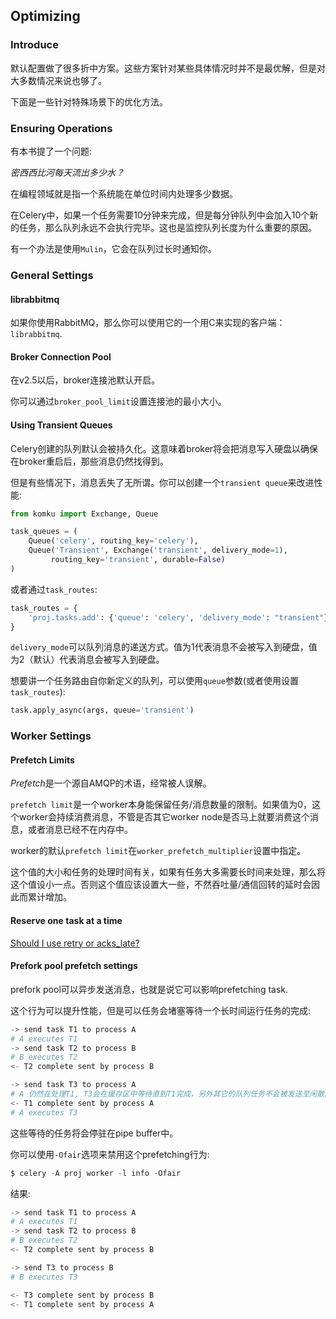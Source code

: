 ## Optimizing

### Introduce

默认配置做了很多折中方案。这些方案针对某些具体情况时并不是最优解，但是对大多数情况来说也够了。

下面是一些针对特殊场景下的优化方法。

### Ensuring Operations

有本书提了一个问题:

*密西西比河每天流出多少水？*

在编程领域就是指一个系统能在单位时间内处理多少数据。

在Celery中，如果一个任务需要10分钟来完成，但是每分钟队列中会加入10个新的任务，那么队列永远不会执行完毕。这也是监控队列长度为什么重要的原因。

有一个办法是使用`Mulin`，它会在队列过长时通知你。

### General Settings

#### librabbitmq

如果你使用RabbitMQ，那么你可以使用它的一个用C来实现的客户端：`librabbitmq`.

#### Broker Connection Pool

在v2.5以后，broker连接池默认开启。

你可以通过`broker_pool_limit`设置连接池的最小大小。

#### Using Transient Queues

Celery创建的队列默认会被持久化。这意味着broker将会把消息写入硬盘以确保在broker重启后，那些消息仍然找得到。

但是有些情况下，消息丢失了无所谓。你可以创建一个`transient queue`来改进性能:

```python
from komku import Exchange, Queue

task_queues = (
    Queue('celery', routing_key='celery'),
    Queue('Transient', Exchange('transient', delivery_mode=1),
         routing_key='transient', durable=False)
)
```

或者通过`task_routes`:

```python
task_routes = {
    'proj.tasks.add': {'queue': 'celery', 'delivery_mode': "transient"}
}
```

`delivery_mode`可以队列消息的递送方式。值为1代表消息不会被写入到硬盘，值为2（默认）代表消息会被写入到硬盘。

想要讲一个任务路由自你新定义的队列，可以使用`queue`参数(或者使用设置`task_routes`):

```python
task.apply_async(args, queue='transient')
```

### Worker Settings

#### Prefetch Limits

*Prefetch*是一个源自AMQP的术语，经常被人误解。

`prefetch limit`是一个worker本身能保留任务/消息数量的限制。如果值为0，这个worker会持续消费消息，不管是否其它worker node是否马上就要消费这个消息，或者消息已经不在内存中。

worker的默认`prefetch limit`在`worker_prefetch_multiplier`设置中指定。

这个值的大小和任务的处理时间有关，如果有任务大多需要长时间来处理，那么将这个值设小一点。否则这个值应该设置大一些，不然吞吐量/通信回转的延时会因此而累计增加。

#### Reserve one task at a time

[Should I use retry or acks_late?](http://docs.celeryproject.org/en/latest/faq.html#faq-acks-late-vs-retry)

#### Prefork pool prefetch settings

prefork pool可以异步发送消息，也就是说它可以影响prefetching task.

这个行为可以提升性能，但是可以任务会堵塞等待一个长时间运行任务的完成:

```python
-> send task T1 to process A
# A executes T1
-> send task T2 to process B
# B executes T2
<- T2 complete sent by process B

-> send task T3 to process A
# A 仍然在处理T1, T3会在缓存区中等待直到T1完成，另外其它的队列任务不会被发送至闲散的process
<- T1 complete sent by process A
# A executes T3 
```

这些等待的任务将会停驻在pipe buffer中。

你可以使用`-Ofair`选项来禁用这个prefetching行为:

```python
$ celery -A proj worker -l info -Ofair
```

结果:

```python
-> send task T1 to process A
# A executes T1
-> send task T2 to process B
# B executes T2
<- T2 complete sent by process B

-> send T3 to process B
# B executes T3

<- T3 complete sent by process B
<- T1 complete sent by process A
```


